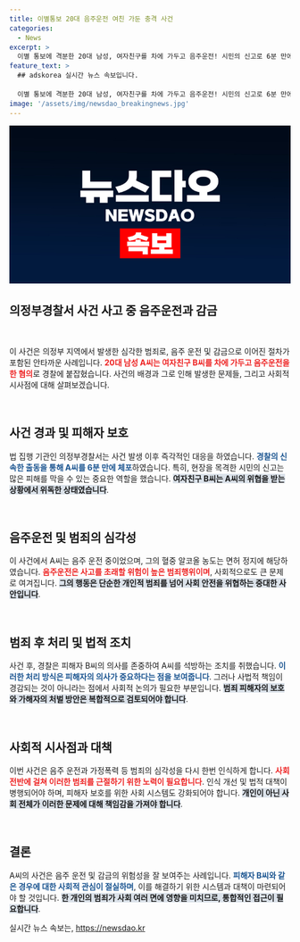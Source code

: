 ```yaml
---
title: 이별통보 20대 음주운전 여친 가둔 충격 사건
categories:
  - News
excerpt: >
  이별 통보에 격분한 20대 남성, 여자친구를 차에 가두고 음주운전! 시민의 신고로 6분 만에 현행범 체포, 과연 어떤 결말이 기다리고 있을까?
feature_text: >
  ## adskorea 실시간 뉴스 속보입니다.

  이별 통보에 격분한 20대 남성, 여자친구를 차에 가두고 음주운전! 시민의 신고로 6분 만에 현행범 체포, 과연 어떤 결말이 기다리고 있을까?
image: '/assets/img/newsdao_breakingnews.jpg'
---
```


<p><img src="/assets/img/newsdao_breakingnews.jpg" alt="adskorea 속보" /></p>

<h2 data-ke-size="size26">의정부경찰서 사건 사고 중 음주운전과 감금</h2>

<p data-ke-size="size16">&nbsp;</p>

<p>이 사건은 의정부 지역에서 발생한 심각한 범죄로, 음주 운전 및 감금으로 이어진 절차가 포함된 안타까운 사례입니다. <b><span style="color: #ee2323;">20대 남성 A씨는 여자친구 B씨를 차에 가두고 음주운전을 한 혐의</span></b>로 경찰에 붙잡혔습니다. 사건의 배경과 그로 인해 발생한 문제들, 그리고 사회적 시사점에 대해 살펴보겠습니다.</p>

<p data-ke-size="size16">&nbsp;</p>

<h2 data-ke-size="size26">사건 경과 및 피해자 보호</h2>

<p>법 집행 기관인 의정부경찰서는 사건 발생 이후 즉각적인 대응을 하였습니다. <b><span style="color: #1a5490;">경찰의 신속한 출동을 통해 A씨를 6분 만에 체포</span></b>하였습니다. 특히, 현장을 목격한 시민의 신고는 많은 피해를 막을 수 있는 중요한 역할을 했습니다. <b><span style="background-color: #21538527;">여자친구 B씨는 A씨의 위협을 받는 상황에서 위독한 상태였습니다</span></b>.</p>

<p data-ke-size="size16">&nbsp;</p>

<h2 data-ke-size="size26">음주운전 및 범죄의 심각성</h2>

<p>이 사건에서 A씨는 음주 운전 중이었으며, 그의 혈중 알코올 농도는 면허 정지에 해당하였습니다. <b><span style="color: #ee2323;">음주운전은 사고를 초래할 위험이 높은 범죄행위이며</span></b>, 사회적으로도 큰 문제로 여겨집니다. <b><span style="background-color: #21538527;">그의 행동은 단순한 개인적 범죄를 넘어 사회 안전을 위협하는 중대한 사안입니다</span></b>.</p>

<p data-ke-size="size16">&nbsp;</p>

<h2 data-ke-size="size26">범죄 후 처리 및 법적 조치</h2>

<p>사건 후, 경찰은 피해자 B씨의 의사를 존중하여 A씨를 석방하는 조치를 취했습니다. <b><span style="color: #1a5490;">이러한 처리 방식은 피해자의 의사가 중요하다는 점을 보여줍니다</span></b>. 그러나 사법적 책임이 경감되는 것이 아니라는 점에서 사회적 논의가 필요한 부분입니다. <b><span style="background-color: #21538527;">범죄 피해자의 보호와 가해자의 처벌 방안은 복합적으로 검토되어야 합니다</span></b>.</p>

<p data-ke-size="size16">&nbsp;</p>

<h2 data-ke-size="size26">사회적 시사점과 대책</h2>

<p>이번 사건은 음주 운전과 가정폭력 등 범죄의 심각성을 다시 한번 인식하게 합니다. <b><span style="color: #ee2323;">사회 전반에 걸쳐 이러한 범죄를 근절하기 위한 노력이 필요합니다</span></b>. 인식 개선 및 법적 대책이 병행되어야 하며, 피해자 보호를 위한 사회 시스템도 강화되어야 합니다. <b><span style="background-color: #21538527;">개인이 아닌 사회 전체가 이러한 문제에 대해 책임감을 가져야 합니다</span></b>.</p>

<p data-ke-size="size16">&nbsp;</p>

<h2 data-ke-size="size26">결론</h2>

<p>A씨의 사건은 음주 운전 및 감금의 위험성을 잘 보여주는 사례입니다. <b><span style="color: #1a5490;">피해자 B씨와 같은 경우에 대한 사회적 관심이 절실하며</span></b>, 이를 해결하기 위한 시스템과 대책이 마련되어야 할 것입니다. <b><span style="background-color: #21538527;">한 개인의 범죄가 사회 여러 면에 영향을 미치므로, 통합적인 접근이 필요합니다</span></b>. </p>
실시간 뉴스 속보는, <a href="https://newsdao.kr" rel="dofollow">https://newsdao.kr</a>


